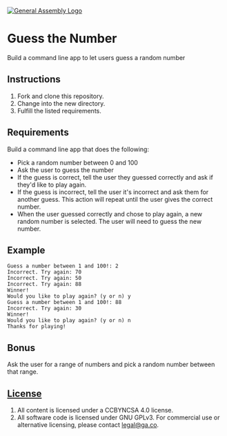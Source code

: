 [![General Assembly Logo](https://camo.githubusercontent.com/1a91b05b8f4d44b5bbfb83abac2b0996d8e26c92/687474703a2f2f692e696d6775722e636f6d2f6b6538555354712e706e67)](https://generalassemb.ly/education/web-development-immersive)

# Guess the Number

Build a command line app to let users guess a random number

## Instructions

1.  Fork and clone this repository.
1.  Change into the new directory.
1.  Fulfill the listed requirements.

## Requirements

Build a command line app that does the following:

- Pick a random number between 0 and 100
- Ask the user to guess the number
- If the guess is correct, tell the user they guessed correctly and ask if they'd like to play again.
- If the guess is incorrect, tell the user it's incorrect and ask them for another guess. This action will repeat until the user gives the correct number.
- When the user guessed correctly and chose to play again, a new random number is selected. The user will need to guess the new number.

## Example

```
Guess a number between 1 and 100!: 2
Incorrect. Try again: 70
Incorrect. Try again: 50
Incorrect. Try again: 88
Winner!
Would you like to play again? (y or n) y
Guess a number between 1 and 100!: 88
Incorrect. Try again: 30
Winner!
Would you like to play again? (y or n) n
Thanks for playing!
```

## Bonus

Ask the user for a range of numbers and pick a random number between that range.

## [License](LICENSE)

1.  All content is licensed under a CC­BY­NC­SA 4.0 license.
1.  All software code is licensed under GNU GPLv3. For commercial use or
    alternative licensing, please contact legal@ga.co.
